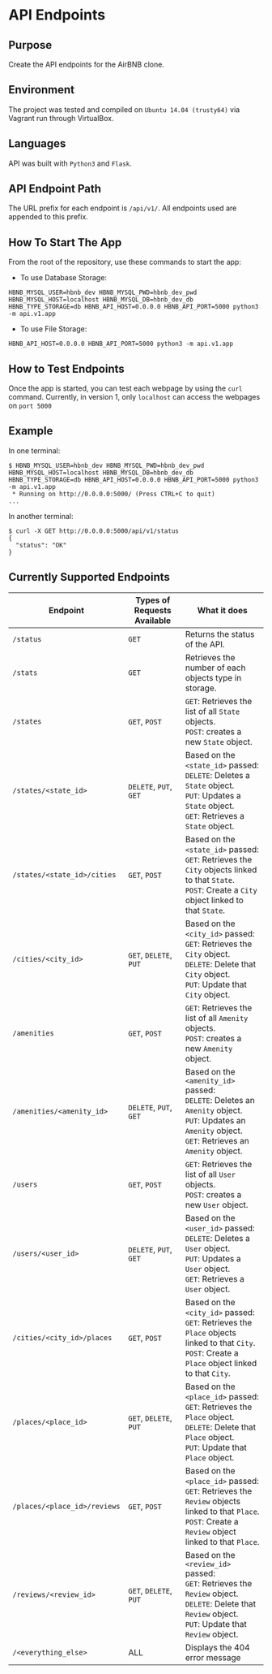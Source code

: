 # API Endpoints

## Purpose
Create the API endpoints for the AirBNB clone.

## Environment
The project was tested and compiled on `Ubuntu 14.04 (trusty64)` via Vagrant run through VirtualBox.

## Languages
API was built with `Python3` and `Flask`.

## API Endpoint Path
The URL prefix for each endpoint is `/api/v1/`. All endpoints used are appended to this prefix.

## How To Start The App
From the root of the repository, use these commands to start the app:
- To use Database Storage:
```
HBNB_MYSQL_USER=hbnb_dev HBNB_MYSQL_PWD=hbnb_dev_pwd HBNB_MYSQL_HOST=localhost HBNB_MYSQL_DB=hbnb_dev_db HBNB_TYPE_STORAGE=db HBNB_API_HOST=0.0.0.0 HBNB_API_PORT=5000 python3 -m api.v1.app
```

- To use File Storage:
```
HBNB_API_HOST=0.0.0.0 HBNB_API_PORT=5000 python3 -m api.v1.app
```

## How to Test Endpoints
Once the app is started, you can test each webpage by using the `curl` command. Currently, in version 1, only `localhost` can access the webpages on `port 5000`

## Example
In one terminal:
```
$ HBNB_MYSQL_USER=hbnb_dev HBNB_MYSQL_PWD=hbnb_dev_pwd HBNB_MYSQL_HOST=localhost HBNB_MYSQL_DB=hbnb_dev_db HBNB_TYPE_STORAGE=db HBNB_API_HOST=0.0.0.0 HBNB_API_PORT=5000 python3 -m api.v1.app
 * Running on http://0.0.0.0:5000/ (Press CTRL+C to quit)
...
```
In another terminal:
```
$ curl -X GET http://0.0.0.0:5000/api/v1/status
{
  "status": "OK"
}
```

## Currently Supported Endpoints


| Endpoint | Types of Requests Available | What it does |
| ------ | ------------ | -------------------------- |
| `/status` | `GET` | Returns the status of the API. |
| `/stats` | `GET` | Retrieves the number of each objects type in storage. |
| `/states` | `GET`, `POST` | `GET`: Retrieves the list of all `State` objects. <br> `POST`: creates a new `State` object. |
|`/states/<state_id>` | `DELETE`, `PUT`, `GET` | Based on the `<state_id>` passed:<br>`DELETE`: Deletes a `State` object.<br> `PUT`: Updates a `State` object.<br> `GET`: Retrieves a `State` object. |
| `/states/<state_id>/cities` | `GET`, `POST` | Based on the `<state_id>` passed:<br> `GET`: Retrieves the `City` objects linked to that `State`.<br> `POST`: Create a `City` object linked to that `State`. |
| `/cities/<city_id>` | `GET`, `DELETE`, `PUT` | Based on the `<city_id>` passed:<br> `GET`: Retrieves the `City` object.<br> `DELETE`: Delete that `City` object.<br> `PUT`: Update that `City` object. |
| `/amenities` | `GET`, `POST` | `GET`: Retrieves the list of all `Amenity` objects. <br> `POST`: creates a new `Amenity` object. |
|`/amenities/<amenity_id>` | `DELETE`, `PUT`, `GET` | Based on the `<amenity_id>` passed:<br>`DELETE`: Deletes an `Amenity` object.<br> `PUT`: Updates an `Amenity` object.<br> `GET`: Retrieves an `Amenity` object. |
| `/users` | `GET`, `POST` | `GET`: Retrieves the list of all `User` objects. <br> `POST`: creates a new `User` object. |
|`/users/<user_id>` | `DELETE`, `PUT`, `GET` | Based on the `<user_id>` passed:<br>`DELETE`: Deletes a `User` object.<br> `PUT`: Updates a `User` object.<br> `GET`: Retrieves a `User` object. |
| `/cities/<city_id>/places` | `GET`, `POST` | Based on the `<city_id>` passed:<br> `GET`: Retrieves the `Place` objects linked to that `City`.<br> `POST`: Create a `Place` object linked to that `City`. |
| `/places/<place_id>` | `GET`, `DELETE`, `PUT` | Based on the `<place_id>` passed:<br> `GET`: Retrieves the `Place` object.<br> `DELETE`: Delete that `Place` object.<br> `PUT`: Update that `Place` object. |
| `/places/<place_id>/reviews` | `GET`, `POST` | Based on the `<place_id>` passed:<br> `GET`: Retrieves the `Review` objects linked to that `Place`.<br> `POST`: Create a `Review` object linked to that `Place`. |
| `/reviews/<review_id>` | `GET`, `DELETE`, `PUT` | Based on the `<review_id>` passed:<br> `GET`: Retrieves the `Review` object.<br> `DELETE`: Delete that `Review` object.<br> `PUT`: Update that `Review` object. |
| `/<everything_else>`| ALL | Displays the 404 error message |
